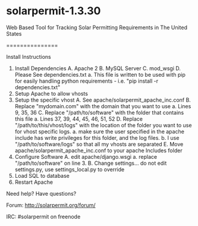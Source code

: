 solarpermit-1.3.30
===============

Web Based Tool for Tracking Solar Permitting Requirements in The United States

===============

Install Instructions

1.  Install Dependencies
    A. Apache 2
    B. MySQL Server
    C. mod_wsgi
    D. Please See dependencies.txt
        a.  This file is written to be used with pip for easily handling python requirements - i.e. "pip install -r dependencies.txt"
2.  Setup Apache to allow vhosts
3.  Setup the specific vhost
    A.  See apache/solarpermit_apache_inc.conf
    B.  Replace "mydomain.com" with the domain that you want to use
        a.  Lines 9, 35, 36
    C.  Replace "/path/to/software" with the folder that contains this file
        a.  Lines 37, 39, 44, 45, 46, 51, 52
    D.  Replace "/path/to/this/vhost/logs" with the location of the folder you
        want to use for vhost specific logs.
        a.  make sure the user specified in the apache include has write
            privileges for this folder, and the log files.
        b.  I use "/path/to/software/logs" so that all my vhosts are separated
    E.  Move apache/solarpermit_apache_inc.conf to your apache Includes folder
4. Configure Software
    A. edit apache/django.wsgi
        a.  replace "/path/to/software" on line 3.
    B. Change settings... do not edit settings.py, use settings_local.py to
       override
5. Load SQL to database
6. Restart Apache
      
Need help?  Have questions?

Forum: http://solarpermit.org/forum/

IRC: #solarpermit on freenode
